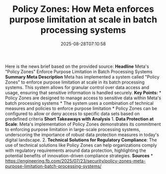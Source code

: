 ﻿---
title: "Policy Zones: How Meta enforces purpose limitation at scale in batch processing systems"
date: "2025-08-28T07:10:58"
category: "Markets"
summary: ""
slug: "policy zones how meta enforces purpose limitation at scale i"
source_urls:
  - "https://engineering.fb.com/2025/07/23/security/policy-zones-meta-purpose-limitation-batch-processing-systems/"
seo:
  title: "Policy Zones: How Meta enforces purpose limitation at scale in batch processing systems | Hash n Hedge"
  description: ""
  keywords: ["news", "markets", "brief"]
---
Here is the news brief based on the provided source:  **Headline** Meta's "Policy Zones" Enforce Purpose Limitation in Batch Processing Systems  **Summary Meta Description** Meta has implemented a system called "Policy Zones" to enforce purpose limitation at scale in its batch processing systems. This system allows for granular control over data access and usage, ensuring that sensitive information is handled securely.  **Key Points:**  * Policy Zones are designed to manage access to sensitive data within Meta's batch processing systems * The system uses a combination of technical measures and policies to enforce purpose limitation * Policy Zones can be configured to allow or deny access to specific data sets based on predefined criteria  **Short Takeaways with Analysis**  1. **Data Protection at Scale**: Meta's implementation of Policy Zones demonstrates its commitment to enforcing purpose limitation in large-scale processing systems, underscoring the importance of robust data protection measures in today's digital landscape. 2. **Technical Solutions for Regulatory Compliance**: The use of technical solutions like Policy Zones can help organizations comply with regulatory requirements around data protection, highlighting the potential benefits of innovation-driven compliance strategies.  **Sources** * https://engineering.fb.com/2025/07/23/security/policy-zones-meta-purpose-limitation-batch-processing-systems/ 
